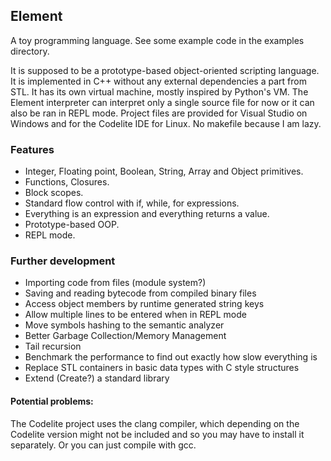 ## Element

A toy programming language. 
See some example code in the examples directory.

It is supposed to be a prototype-based object-oriented scripting language.
It is implemented in C++ without any external dependencies a part from STL.
It has its own virtual machine, mostly inspired by Python's VM.
The Element interpreter can interpret only a single source file for now or it
can also be ran in REPL mode. Project files are provided for Visual Studio
on Windows and for the Codelite IDE for Linux. No makefile because I am lazy.

### Features

- Integer, Floating point, Boolean, String, Array and Object primitives.
- Functions, Closures.
- Block scopes.
- Standard flow control with if, while, for expressions.
- Everything is an expression and everything returns a value.
- Prototype-based OOP.
- REPL mode.

### Further development

- Importing code from files (module system?)
- Saving and reading bytecode from compiled binary files
- Access object members by runtime generated string keys
- Allow multiple lines to be entered when in REPL mode
- Move symbols hashing to the semantic analyzer
- Better Garbage Collection/Memory Management
- Tail recursion
- Benchmark the performance to find out exactly how slow everything is
- Replace STL containers in basic data types with C style structures
- Extend (Create?) a standard library


#### Potential problems:

The Codelite project uses the clang compiler, which depending on the Codelite
version might not be included and so you may have to install it separately.
Or you can just compile with gcc.
